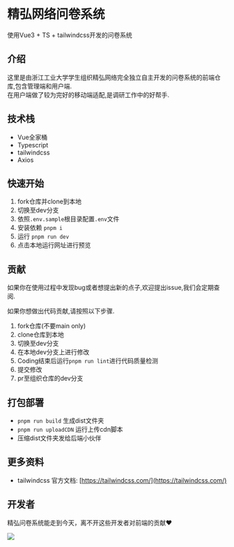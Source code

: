 # 精弘网络问卷系统  

使用Vue3 + TS + tailwindcss开发的问卷系统

## 介绍

这里是由浙江工业大学学生组织精弘网络完全独立自主开发的问卷系统的前端仓库,包含管理端和用户端.  
在用户端做了较为完好的移动端适配,是调研工作中的好帮手.  

## 技术栈

- Vue全家桶
- Typescript
- tailwindcss
- Axios

## 快速开始

1. fork仓库并clone到本地
2. 切换至dev分支
3. 依照`.env.sample`根目录配置`.env`文件
4. 安装依赖 `pnpm i`
5. 运行 `pnpm run dev`
6. 点击本地运行网址进行预览

## 贡献

如果你在使用过程中发现bug或者想提出新的点子,欢迎提出issue,我们会定期查阅.  

如果你想做出代码贡献,请按照以下步骤.  

1. fork仓库(不要main only)
2. clone仓库到本地
3. 切换至dev分支
4. 在本地dev分支上进行修改
5. Coding结束后运行`pnpm run lint`进行代码质量检测
6. 提交修改
7. pr至组织仓库的dev分支

## 打包部署

- `pnpm run build` 生成dist文件夹
- `pnpm run uploadCDN` 运行上传cdn脚本
- 压缩dist文件夹发给后端小伙伴

## 更多资料

- tailwindcss 官方文档: [https://tailwindcss.com/](https://tailwindcss.com/)

## 开发者

精弘问卷系统能走到今天，离不开这些开发者对前端的贡献❤️

<a href="https://github.com/zjutjh/JingHong-Questionnaire/graphs/contributors">
  <img src="https://contrib.rocks/image?repo=zjutjh/JingHong-Questionnaire"/>
</a>
